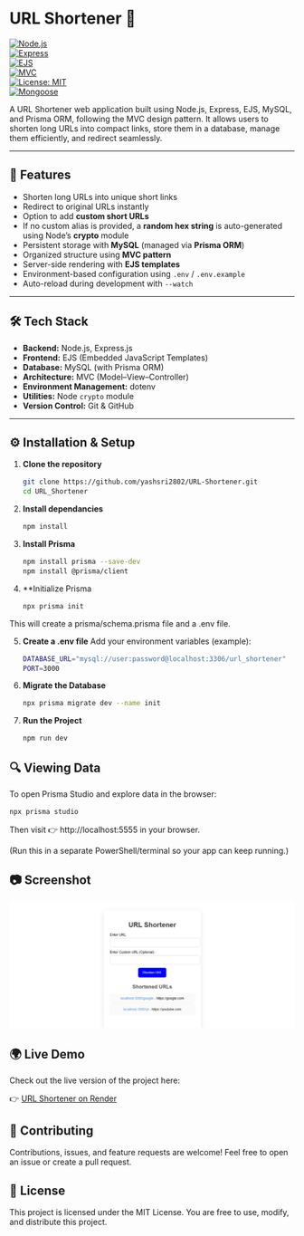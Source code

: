 # URL Shortener 🔗

[![Node.js](https://img.shields.io/badge/Node.js-18.x-green?logo=node.js)](https://nodejs.org/)  
[![Express](https://img.shields.io/badge/Express.js-4.x-black?logo=express)](https://expressjs.com/)  
[![EJS](https://img.shields.io/badge/EJS-Templating-yellow)](https://ejs.co/)  
[![MVC](https://img.shields.io/badge/Pattern-MVC-blue)](#)  
[![License: MIT](https://img.shields.io/badge/License-MIT-red.svg)](LICENSE)  
[![Mongoose](https://img.shields.io/badge/ODM-Mongoose-orange)](https://mongoosejs.com/)

A URL Shortener web application built using Node.js, Express, EJS, MySQL, and Prisma ORM, following the MVC design pattern. It allows users to shorten long URLs into compact links, store them in a database, manage them efficiently, and redirect seamlessly.

---

## 🚀 Features
- Shorten long URLs into unique short links  
- Redirect to original URLs instantly  
- Option to add **custom short URLs**  
- If no custom alias is provided, a **random hex string** is auto-generated using Node’s **crypto** module
- Persistent storage with **MySQL** (managed via **Prisma ORM**)
- Organized structure using **MVC pattern**  
- Server-side rendering with **EJS templates**  
- Environment-based configuration using `.env` / `.env.example ` 
- Auto-reload during development with `--watch`  

---

## 🛠️ Tech Stack
- **Backend:** Node.js, Express.js  
- **Frontend:** EJS (Embedded JavaScript Templates)
- **Database:** MySQL (with Prisma ORM) 
- **Architecture:** MVC (Model–View–Controller)  
- **Environment Management:** dotenv  
- **Utilities:** Node `crypto` module  
- **Version Control:** Git & GitHub  

---

## ⚙️ Installation & Setup

1. **Clone the repository**
   ```bash
   git clone https://github.com/yashsri2802/URL-Shortener.git
   cd URL_Shortener

2. **Install dependancies**
   ```bash
   npm install

3. **Install Prisma**
   ```bash
   npm install prisma --save-dev
   npm install @prisma/client

4. **Initialize Prisma
   ```bash
   npx prisma init
This will create a prisma/schema.prisma file and a .env file.

5. **Create a .env file**
   Add your environment variables (example):
   ```bash
   DATABASE_URL="mysql://user:password@localhost:3306/url_shortener"
   PORT=3000

6. **Migrate the Database**
   ```bash
   npx prisma migrate dev --name init

8. **Run the Project**
   ```bash
   npm run dev

## 🔍 Viewing Data

To open Prisma Studio and explore data in the browser:
  ```bash
  npx prisma studio
   ```
Then visit 👉 http://localhost:5555 in your browser.

(Run this in a separate PowerShell/terminal so your app can keep running.)

## 📷 Screenshot
![App Screenshot](./Screenshot.png)

## 🌍 Live Demo

Check out the live version of the project here:  

👉 [URL Shortener on Render](https://url-shortener-32e9.onrender.com/)

## 🤝 Contributing

Contributions, issues, and feature requests are welcome!
Feel free to open an issue or create a pull request.

## 📜 License

This project is licensed under the MIT License.
You are free to use, modify, and distribute this project.
